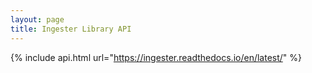 ```yaml
---
layout: page
title: Ingester Library API
---
```


{% include api.html url="https://ingester.readthedocs.io/en/latest/" %}
